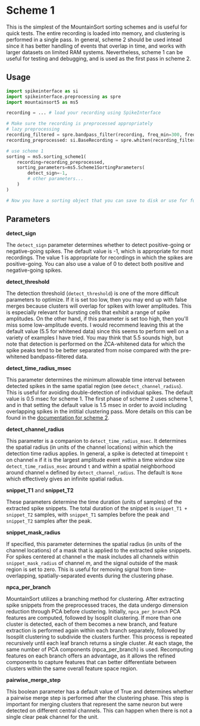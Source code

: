 # Scheme 1

This is the simplest of the MountainSort sorting schemes and is useful for quick tests. The entire recording is loaded into memory, and clustering is performed in a single pass. In general, scheme 2 should be used intead since it has better handling of events that overlap in time, and works with larger datasets on limited RAM systems. Nevertheless, scheme 1 can be useful for testing and debugging, and is used as the first pass in scheme 2.

## Usage

```python
import spikeinterface as si
import spikeinterface.preprocessing as spre
import mountainsort5 as ms5

recording = ... # load your recording using SpikeInterface

# Make sure the recording is preprocessed appropriately
# lazy preprocessing
recording_filtered = spre.bandpass_filter(recording, freq_min=300, freq_max=6000)
recording_preprocessed: si.BaseRecording = spre.whiten(recording_filtered)

# use scheme 1
sorting = ms5.sorting_scheme1(
    recording=recording_preprocessed,
    sorting_parameters=ms5.Scheme1SortingParameters(
        detect_sign=-1,
        # other parameters...
    )
)

# Now you have a sorting object that you can save to disk or use for further analysis
```

## Parameters

**detect_sign**

The `detect_sign` parameter determines whether to detect positive-going or negative-going spikes. The default value is -1, which is appropriate for most recordings. The value 1 is appropriate for recordings in which the spikes are positive-going. You can also use a value of 0 to detect both positive and negative-going spikes.

**detect_threshold**

The detection threshold (`detect_threshold`) is one of the more difficult parameters to optimize. If it is set too low, then you may end up with false merges because clusters will overlap for spikes with lower amplitudes. This is especially relevant for bursting cells that exhibit a range of spike amplitudes. On the other hand, if this parameter is set too high, then you'll miss some low-amplitude events. I would recommend leaving this at the default value (5.5 for whitened data) since this seems to perform well on a variety of examples I have tried. You may think that 5.5 sounds high, but note that detection is performed on the ZCA-whitened data for which the spike peaks tend to be better separated from noise compared with the pre-whitened bandpass-filtered data.

**detect_time_radius_msec**

This parameter determines the minimum allowable time interval between detected spikes in the same spatial region (see `detect_channel_radius`). This is useful for avoiding double-detection of individual spikes. The default value is 0.5 msec for scheme 1. The first phase of scheme 2 uses scheme 1, and in that setting the default value is 1.5 msec in order to avoid including overlapping spikes in the intitial clustering pass. More details on this can be found in the [documentation for scheme 2](./scheme2.md).

**detect_channel_radius**

This parameter is a companion to `detect_time_radius_msec`. It determines the spatial radius (in units of the channel locations) within which the detection time radius applies. In general, a spike is detected at timepoint `t` on channel `m` if it is the largest amplitude event within a time window size `detect_time_radius_msec` around `t` and within a spatial neighborhood around channel `m` defined by `detect_channel_radius`. The default is `None` which effectively gives an infinite spatial radius.

**snippet_T1** and **snippet_T2**

These parameters determine the time duration (units of samples) of the extracted spike snippets. The total duration of the snippet is `snippet_T1 + snippet_T2` samples, with `snippet_T1` samples before the peak and `snippet_T2` samples after the peak.

**snippet_mask_radius**

If specified, this parameter determines the spatial radius (in units of the channel locations) of a mask that is applied to the extracted spike snippets. For spikes centered at channel `m` the mask includes all channels within `snippet_mask_radius` of channel $m$, and the signal outside of the mask region is set to zero. This is useful for removing signal from time-overlapping, spatially-separated events during the clustering phase.

**npca_per_branch**

MountainSort utilizes a branching method for clustering. After extracting spike snippets from the preprocessed traces, the data undergo dimension reduction through PCA before clustering. Initially, `npca_per_branch` PCA features are computed, followed by Isosplit clustering. If more than one cluster is detected, each of them becomes a new branch, and feature extraction is performed again within each branch separately, followed by Isosplit clustering to subdivide the clusters further. This process is repeated recursively until each leaf branch returns a single cluster. At each stage, the same number of PCA components (npca_per_branch) is used. Recomputing features on each branch offers an advantage, as it allows the refined components to capture features that can better differentiate between clusters within the same overall feature space region.

**pairwise_merge_step**

This boolean parameter has a default value of True and determines whether a pairwise merge step is performed after the clustering phase. This step is important for merging clusters that represent the same neuron but were detected on different central channels. This can happen when there is not a single clear peak channel for the unit.